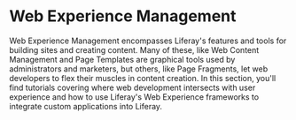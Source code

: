 # Web Experience Management [](id=web-experience-management)

Web Experience Management encompasses Liferay's features and tools for building
sites and creating content. Many of these, like Web Content Management and 
Page Templates are graphical tools used by administrators and marketers, but 
others, like Page Fragments, let web developers to flex their muscles in 
content creation. In this section, you'll find tutorials covering where web 
development intersects with user experience and how to use Liferay's Web 
Experience frameworks to integrate custom applications into Liferay.
